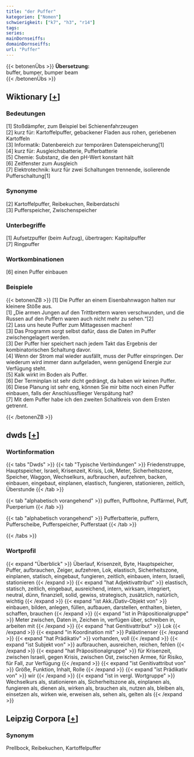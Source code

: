 ```yaml
---
title: "der Puffer"
kategorien: ["Nomen"]
schwierigkeit: ["k7", "h3", "r14"]
tags:
series:
mainDornseiffs:
domainDornseiffs:
url: "Puffer"
---
```


{{< betonenÜbs >}}
**Übersetzung:**  
buffer, bumper, bumper beam  
{{< /betonenÜbs >}}

## Wiktionary [[+](https://de.wiktionary.org/wiki/Puffer)]

### Bedeutungen
[1] Stoßdämpfer, zum Beispiel bei Schienenfahrzeugen  
[2] kurz für: Kartoffelpuffer, gebackener Fladen aus rohen, geriebenen Kartoffeln  
[3] Informatik: Datenbereich zur temporären Datenspeicherung[1]  
[4] kurz für: Ausgleichsbatterie, Pufferbatterie  
[5] Chemie: Substanz, die den pH-Wert konstant hält  
[6] Zeitfenster zum Ausgleich  
[7] Elektrotechnik: kurz für zwei Schaltungen trennende, isolierende Pufferschaltung[1]  

### Synonyme
[2] Kartoffelpuffer, Reibekuchen, Reiberdatschi  
[3] Pufferspeicher, Zwischenspeicher  

### Unterbegriffe
[1] Aufsetzpuffer (beim Aufzug), übertragen: Kapitalpuffer  
[7] Ringpuffer  

### Wortkombinationen
[6] einen Puffer einbauen  

### Beispiele
{{< betonenZB >}}
[1] Die Puffer an einem Eisenbahnwagon halten nur kleinere Stöße aus.  
[1] „Die armen Jungen auf den Trittbrettern waren verschwunden, und die Russen auf den Puffern waren auch nicht mehr zu sehen.“[2]  
[2] Lass uns heute Puffer zum Mittagessen machen!  
[3] Das Programm sorgt selbst dafür, dass die Daten im Puffer zwischengelagert werden.  
[3] Der Puffer hier speichert nach jedem Takt das Ergebnis der kombinatorischen Schaltung davor.  
[4] Wenn der Strom mal wieder ausfällt, muss der Puffer einspringen. Der wiederum wird immer dann aufgeladen, wenn genügend Energie zur Verfügung steht.  
[5] Kalk wirkt im Boden als Puffer.  
[6] Der Terminplan ist sehr dicht gedrängt, da haben wir keinen Puffer.  
[6] Diese Planung ist sehr eng, können Sie mir bitte noch einen Puffer einbauen, falls der Anschlussflieger Verspätung hat?  
[7] Mit dem Puffer habe ich den zweiten Schaltkreis von dem Ersten getrennt.  

{{< /betonenZB >}}


## dwds [[+](https://www.dwds.de/wb/Puffer)]

### Wortinformation
{{< tabs "Dwds" >}}
{{< tab "Typische Verbindungen" >}}
Friedenstruppe, Hauptspeicher, Israeli, Krisenzeit, Krisis, Lok, Meter, Sicherheitszone, Speicher, Waggon, Wechselkurs, aufbrauchen, aufzehren, backen, einbauen, eingebaut, einplanen, elastisch, fungieren, stationieren, zeitlich, Überstunde
{{< /tab >}}

{{< tab "alphabetisch vorangehend" >}}
puffen, Puffbohne, Puffärmel, Puff, Puerperium
{{< /tab >}}

{{< tab "alphabetisch vorangehend" >}}
Pufferbatterie, puffern, Pufferscheibe, Pufferspeicher, Pufferstaat
{{< /tab >}}

{{< /tabs >}}

### Wortprofil
{{< expand "Überblick" >}} Überlauf, Krisenzeit, Byte, Hauptspeicher, Puffer, aufbrauchen, Zeiger, aufzehren, Lok, elastisch, Sicherheitszone, einplanen, statisch, eingebaut, fungieren, zeitlich, einbauen, intern, Israeli, stationieren {{< /expand >}}
{{< expand "hat Adjektivattribut" >}} elastisch, statisch, zeitlich, eingebaut, ausreichend, intern, wirksam, integriert, neutral, dünn, finanziell, solid, gewiss, strategisch, zusätzlich, natürlich, wichtig {{< /expand >}}
{{< expand "ist Akk./Dativ-Objekt von" >}} einbauen, bilden, anlegen, füllen, aufbauen, darstellen, enthalten, bieten, schaffen, brauchen {{< /expand >}}
{{< expand "ist in Präpositionalgruppe" >}} Meter zwischen, Daten in, Zeichen in, verfügen über, schreiben in, arbeiten mit {{< /expand >}}
{{< expand "hat Genitivattribut" >}} Lok {{< /expand >}}
{{< expand "in Koordination mit" >}} Palästinenser {{< /expand >}}
{{< expand "hat Prädikativ" >}} vorhanden, voll {{< /expand >}}
{{< expand "ist Subjekt von" >}} aufbrauchen, ausreichen, reichen, fehlen {{< /expand >}}
{{< expand "hat Präpositionalgruppe" >}} für Krisenzeit, zwischen Israeli, gegen Krisis, zwischen Ost, zwischen Armee, für Risiko, für Fall, zur Verfügung {{< /expand >}}
{{< expand "ist Genitivattribut von" >}} Größe, Funktion, Inhalt, Rolle {{< /expand >}}
{{< expand "ist Prädikativ von" >}} wir {{< /expand >}}
{{< expand "ist in vergl. Wortgruppe" >}} Wechselkurs als, stationieren als, Sicherheitszone als, einplanen als, fungieren als, dienen als, wirken als, brauchen als, nutzen als, bleiben als, einsetzen als, wirken wie, erweisen als, sehen als, gelten als {{< /expand >}}

## Leipzig Corpora [[+](https://corpora.uni-leipzig.de/en/res?word=Puffer&corpusId=deu_newscrawl-public_2018)]


### Synonym
Prellbock, Reibekuchen, Kartoffelpuffer

